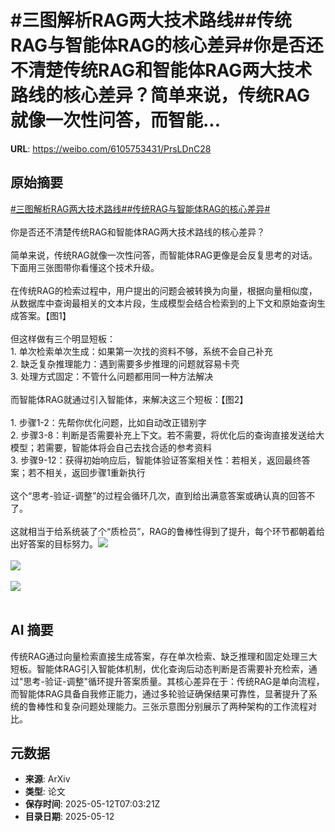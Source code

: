 # #三图解析RAG两大技术路线##传统RAG与智能体RAG的核心差异#你是否还不清楚传统RAG和智能体RAG两大技术路线的核心差异？简单来说，传统RAG就像一次性问答，而智能...

**URL**: https://weibo.com/6105753431/PrsLDnC28

## 原始摘要

<a href="https://m.weibo.cn/search?containerid=231522type%3D1%26t%3D10%26q%3D%23%E4%B8%89%E5%9B%BE%E8%A7%A3%E6%9E%90RAG%E4%B8%A4%E5%A4%A7%E6%8A%80%E6%9C%AF%E8%B7%AF%E7%BA%BF%23&amp;extparam=%23%E4%B8%89%E5%9B%BE%E8%A7%A3%E6%9E%90RAG%E4%B8%A4%E5%A4%A7%E6%8A%80%E6%9C%AF%E8%B7%AF%E7%BA%BF%23" data-hide=""><span class="surl-text">#三图解析RAG两大技术路线#</span></a><a href="https://m.weibo.cn/search?containerid=231522type%3D1%26t%3D10%26q%3D%23%E4%BC%A0%E7%BB%9FRAG%E4%B8%8E%E6%99%BA%E8%83%BD%E4%BD%93RAG%E7%9A%84%E6%A0%B8%E5%BF%83%E5%B7%AE%E5%BC%82%23&amp;extparam=%23%E4%BC%A0%E7%BB%9FRAG%E4%B8%8E%E6%99%BA%E8%83%BD%E4%BD%93RAG%E7%9A%84%E6%A0%B8%E5%BF%83%E5%B7%AE%E5%BC%82%23" data-hide=""><span class="surl-text">#传统RAG与智能体RAG的核心差异#</span></a><br><br>你是否还不清楚传统RAG和智能体RAG两大技术路线的核心差异？<br><br>简单来说，传统RAG就像一次性问答，而智能体RAG更像是会反复思考的对话。下面用三张图带你看懂这个技术升级。<br><br>在传统RAG的检索过程中，用户提出的问题会被转换为向量，根据向量相似度，从数据库中查询最相关的文本片段，生成模型会结合检索到的上下文和原始查询生成答案。【图1】<br><br>但这样做有三个明显短板：<br>1. 单次检索单次生成：如果第一次找的资料不够，系统不会自己补充<br>2. 缺乏复杂推理能力：遇到需要多步推理的问题就容易卡壳<br>3. 处理方式固定：不管什么问题都用同一种方法解决<br><br>而智能体RAG就通过引入智能体，来解决这三个短板：【图2】<br><br>1. 步骤1-2：先帮你优化问题，比如自动改正错别字<br>2. 步骤3-8：判断是否需要补充上下文。若不需要，将优化后的查询直接发送给大模型；若需要，智能体将会自己去找合适的参考资料<br>3. 步骤9-12：获得初始响应后，智能体验证答案相关性：若相关，返回最终答案；若不相关，返回步骤1重新执行<br><br>这个“思考-验证-调整”的过程会循环几次，直到给出满意答案或确认真的回答不了。<br><br>这就相当于给系统装了个“质检员”，RAG的鲁棒性得到了提升，每个环节都朝着给出好答案的目标努力。<img style="" src="https://tvax4.sinaimg.cn/large/006Fd7o3gy1i1clck8zh4g30zk0f6k3u.gif" referrerpolicy="no-referrer"><br><br><img style="" src="https://tvax1.sinaimg.cn/large/006Fd7o3gy1i1clct7zbrg30zk0oiarp.gif" referrerpolicy="no-referrer"><br><br><img style="" src="https://tvax4.sinaimg.cn/large/006Fd7o3gy1i1clcl0536g30ue0zknmg.gif" referrerpolicy="no-referrer"><br><br>

## AI 摘要

传统RAG通过向量检索直接生成答案，存在单次检索、缺乏推理和固定处理三大短板。智能体RAG引入智能体机制，优化查询后动态判断是否需要补充检索，通过"思考-验证-调整"循环提升答案质量。其核心差异在于：传统RAG是单向流程，而智能体RAG具备自我修正能力，通过多轮验证确保结果可靠性，显著提升了系统的鲁棒性和复杂问题处理能力。三张示意图分别展示了两种架构的工作流程对比。

## 元数据

- **来源**: ArXiv
- **类型**: 论文
- **保存时间**: 2025-05-12T07:03:21Z
- **目录日期**: 2025-05-12
